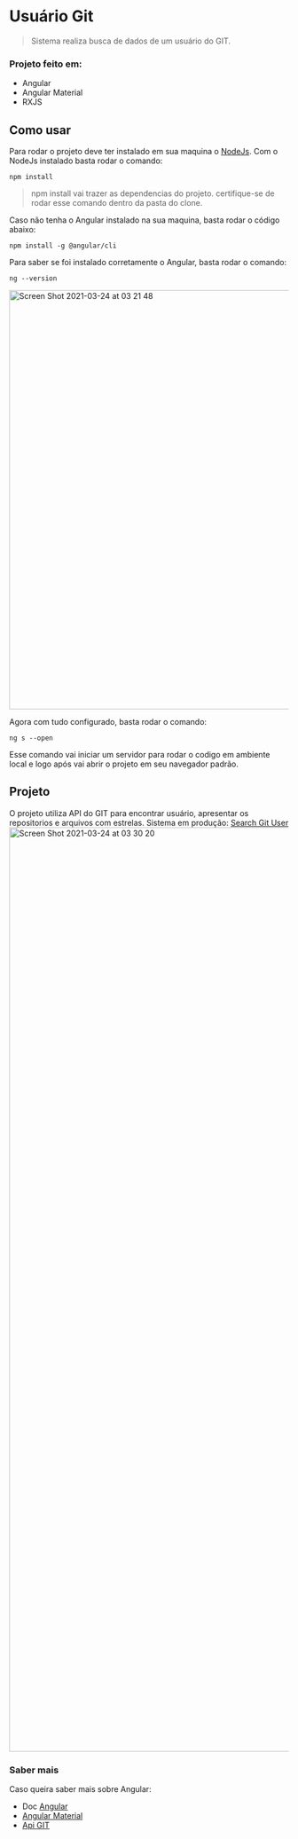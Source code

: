 # Usuário Git
> Sistema realiza busca de dados de um usuário do GIT.

### Projeto feito em:
 <ul>
  <li>Angular</li>
  <li>Angular Material</li>
  <li>RXJS</li>
</ul>

## Como usar

Para rodar o projeto deve ter instalado em sua maquina o <a href="https://nodejs.org/en/">NodeJs</a>.
Com o NodeJs instalado basta rodar o comando:
```shell
npm install
```
> npm install vai trazer as dependencias do projeto. certifique-se de rodar esse comando dentro da pasta do clone.

Caso não tenha o Angular instalado na sua maquina, basta rodar o código abaixo:
```shell
npm install -g @angular/cli
```
Para saber se foi instalado corretamente o Angular, basta rodar o comando:
```shell
ng --version
```
<img width="756" alt="Screen Shot 2021-03-24 at 03 21 48" src="https://user-images.githubusercontent.com/30833118/112264737-13a84800-8c50-11eb-902b-39733b2aea27.png">

Agora com tudo configurado, basta rodar o comando:
```shell
ng s --open
```
Esse comando vai iniciar um servidor para rodar o codigo em ambiente local e logo após vai abrir o projeto em seu navegador padrão.

## Projeto
O projeto utiliza API do GIT para encontrar usuário, apresentar os repositorios e arquivos com estrelas.
Sistema em produção: <a href="https://search-user-git.vercel.app/">Search Git User</a>
<img width="1667" alt="Screen Shot 2021-03-24 at 03 30 20" src="https://user-images.githubusercontent.com/30833118/112265450-469f0b80-8c51-11eb-80cb-4f28be32c585.png">

### Saber mais
Caso queira saber mais sobre Angular:
<ul>
  <li>Doc <a href="https://angular.io/docs">Angular</a></li>
  <li><a href="https://material.angular.io/">Angular Material</a></li>
  <li><a href="https://docs.github.com/pt/rest">Api GIT</a>
</ul>


